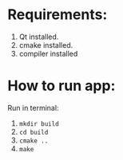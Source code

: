 # Requirements:
1. Qt installed.
2. cmake installed.
3. compiler installed
# How to run app:
Run in terminal:
1. `mkdir build`
2. `cd build`
3. `cmake ..`
4. `make`
